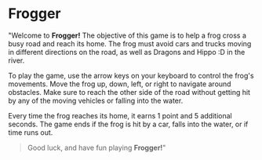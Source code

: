 # Frogger

"Welcome to **Frogger!** The objective of this game is to help a frog cross a busy road and reach its home. The frog must avoid cars and trucks moving in different directions on the road, as well as Dragons and Hippo :D in the river.

To play the game, use the arrow keys on your keyboard to control the frog's movements. Move the frog up, down, left, or right to navigate around obstacles. Make sure to reach the other side of the road without getting hit by any of the moving vehicles or falling into the water.

Every time the frog reaches its home, it earns 1 point and 5 additional seconds. The game ends if the frog is hit by a car, falls into the water, or if time runs out.

> Good luck, and have fun playing **Frogger!**"
